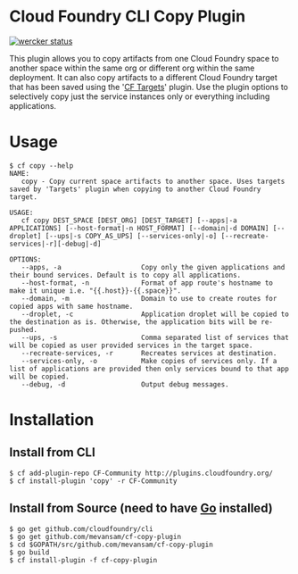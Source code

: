 Cloud Foundry CLI Copy Plugin
===

[![wercker status](https://app.wercker.com/status/5f82a30d9d41959cd93fd4ffe2039b1a/m/master "wercker status")](https://app.wercker.com/project/byKey/5f82a30d9d41959cd93fd4ffe2039b1a)

This plugin allows you to copy artifacts from one Cloud Foundry space to another space within the same org or 
different org within the same deployment. It can also copy artifacts to a different Cloud Foundry target that 
has been saved using the '[CF Targets](https://github.com/guidowb/cf-targets-plugin)' plugin. Use the plugin 
options to selectively copy just the service instances only or everything including applications.

# Usage

```
$ cf copy --help
NAME:
   copy - Copy current space artifacts to another space. Uses targets saved by 'Targets' plugin when copying to another Cloud Foundry target.

USAGE:
   cf copy DEST_SPACE [DEST_ORG] [DEST_TARGET] [--apps|-a APPLICATIONS] [--host-format|-n HOST_FORMAT] [--domain|-d DOMAIN] [--droplet] [--ups|-s COPY_AS_UPS] [--services-only|-o] [--recreate-services|-r][-debug|-d]

OPTIONS:
   --apps, -a                    Copy only the given applications and their bound services. Default is to copy all applications.
   --host-format, -n             Format of app route's hostname to make it unique i.e. "{{.host}}-{{.space}}".
   --domain, -m                  Domain to use to create routes for copied apps with same hostname.
   --droplet, -c                 Application droplet will be copied to the destination as is. Otherwise, the application bits will be re-pushed.
   --ups, -s                     Comma separated list of services that will be copied as user provided services in the target space.
   --recreate-services, -r       Recreates services at destination.
   --services-only, -o           Make copies of services only. If a list of applications are provided then only services bound to that app will be copied.
   --debug, -d                   Output debug messages.
```

# Installation

## Install from CLI
```
$ cf add-plugin-repo CF-Community http://plugins.cloudfoundry.org/
$ cf install-plugin 'copy' -r CF-Community
```

## Install from Source (need to have [Go](http://golang.org/dl/) installed)
```
$ go get github.com/cloudfoundry/cli
$ go get github.com/mevansam/cf-copy-plugin
$ cd $GOPATH/src/github.com/mevansam/cf-copy-plugin
$ go build
$ cf install-plugin -f cf-copy-plugin
```
